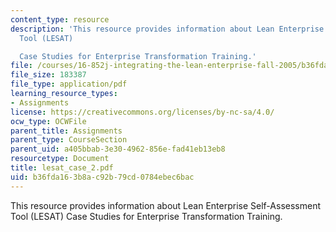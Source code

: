 ```yaml
---
content_type: resource
description: 'This resource provides information about Lean Enterprise Self-Assessment
  Tool (LESAT)

  Case Studies for Enterprise Transformation Training.'
file: /courses/16-852j-integrating-the-lean-enterprise-fall-2005/b36fda163b8ac92b79cd0784ebec6bac_lesat_case_2.pdf
file_size: 183387
file_type: application/pdf
learning_resource_types:
- Assignments
license: https://creativecommons.org/licenses/by-nc-sa/4.0/
ocw_type: OCWFile
parent_title: Assignments
parent_type: CourseSection
parent_uid: a405bbab-3e30-4962-856e-fad41eb13eb8
resourcetype: Document
title: lesat_case_2.pdf
uid: b36fda16-3b8a-c92b-79cd-0784ebec6bac
---
```

This resource provides information about Lean Enterprise Self-Assessment Tool (LESAT)
Case Studies for Enterprise Transformation Training.